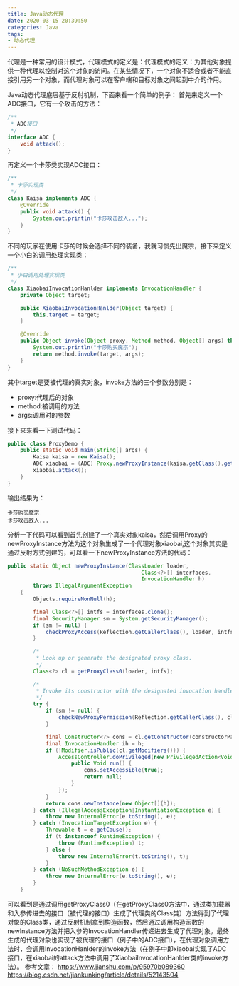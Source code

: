 ```yaml
---
title: Java动态代理
date: 2020-03-15 20:39:50
categories: Java
tags:
- 动态代理
---
```

代理是一种常用的设计模式，代理模式的定义是：代理模式的定义：为其他对象提供一种代理以控制对这个对象的访问。在某些情况下，一个对象不适合或者不能直接引用另一个对象，而代理对象可以在客户端和目标对象之间起到中介的作用。
<!-- more -->
Java动态代理底层基于反射机制，下面来看一个简单的例子：
首先来定义一个ADC接口，它有一个攻击的方法：
```java
/**
 * ADC接口
 */
interface ADC {
    void attack();
}
```
再定义一个卡莎类实现ADC接口：
```java
/**
 * 卡莎实现类
 */
class Kaisa implements ADC {
    @Override
    public void attack() {
        System.out.println("卡莎攻击敌人...");
    }
}
```
不同的玩家在使用卡莎的时候会选择不同的装备，我就习惯先出魔宗，接下来定义一个小白的调用处理实现类：
```java
/**
 * 小白调用处理实现类
 */
class XiaobaiInvocationHanlder implements InvocationHandler {
    private Object target;

    public XiaobaiInvocationHanlder(Object target) {
        this.target = target;
    }

    @Override
    public Object invoke(Object proxy, Method method, Object[] args) throws Throwable {
        System.out.println("卡莎购买魔宗");
        return method.invoke(target, args);
    }
}
```
其中target是要被代理的真实对象，invoke方法的三个参数分别是：
- proxy:代理后的对象
- method:被调用的方法
- args:调用时的参数

接下来来看一下测试代码：
```java
public class ProxyDemo {
    public static void main(String[] args) {
        Kaisa kaisa = new Kaisa();
        ADC xiaobai = (ADC) Proxy.newProxyInstance(kaisa.getClass().getClassLoader(), kaisa.getClass().getInterfaces(), new XiaobaiInvocationHanlder(kaisa));
        xiaobai.attack();
    }
}
```
输出结果为：
```
卡莎购买魔宗
卡莎攻击敌人...
```
分析一下代码可以看到首先创建了一个真实对象kaisa，然后调用Proxy的newProxyInstance方法为这个对象生成了一个代理对象xiaobai,这个对象其实是通过反射方式创建的，可以看一下newProxyInstance方法的代码：
```java
public static Object newProxyInstance(ClassLoader loader,
                                          Class<?>[] interfaces,
                                          InvocationHandler h)
        throws IllegalArgumentException
    {
        Objects.requireNonNull(h);

        final Class<?>[] intfs = interfaces.clone();
        final SecurityManager sm = System.getSecurityManager();
        if (sm != null) {
            checkProxyAccess(Reflection.getCallerClass(), loader, intfs);
        }

        /*
         * Look up or generate the designated proxy class.
         */
        Class<?> cl = getProxyClass0(loader, intfs);

        /*
         * Invoke its constructor with the designated invocation handler.
         */
        try {
            if (sm != null) {
                checkNewProxyPermission(Reflection.getCallerClass(), cl);
            }

            final Constructor<?> cons = cl.getConstructor(constructorParams);
            final InvocationHandler ih = h;
            if (!Modifier.isPublic(cl.getModifiers())) {
                AccessController.doPrivileged(new PrivilegedAction<Void>() {
                    public Void run() {
                        cons.setAccessible(true);
                        return null;
                    }
                });
            }
            return cons.newInstance(new Object[]{h});
        } catch (IllegalAccessException|InstantiationException e) {
            throw new InternalError(e.toString(), e);
        } catch (InvocationTargetException e) {
            Throwable t = e.getCause();
            if (t instanceof RuntimeException) {
                throw (RuntimeException) t;
            } else {
                throw new InternalError(t.toString(), t);
            }
        } catch (NoSuchMethodException e) {
            throw new InternalError(e.toString(), e);
        }
    }
```
可以看到是通过调用getProxyClass0（在getProxyClass0方法中，通过类加载器和入参传进去的接口（被代理的接口）生成了代理类的Class类）方法得到了代理对象的Class类，通过反射机制拿到构造函数，然后通过调用构造函数的newInstance方法并把入参的InvocationHandler传递进去生成了代理对象。最终生成的代理对象也实现了被代理的接口（例子中的ADC接口），在代理对象调用方法时，会调用InvocationHanlder的invoke方法（在例子中即xiaobai实现了ADC接口，在xiaobai的attack方法中调用了XiaobaiInvocationHanlder类的invoke方法）。
参考文章：
https://www.jianshu.com/p/95970b089360
https://blog.csdn.net/jiankunking/article/details/52143504